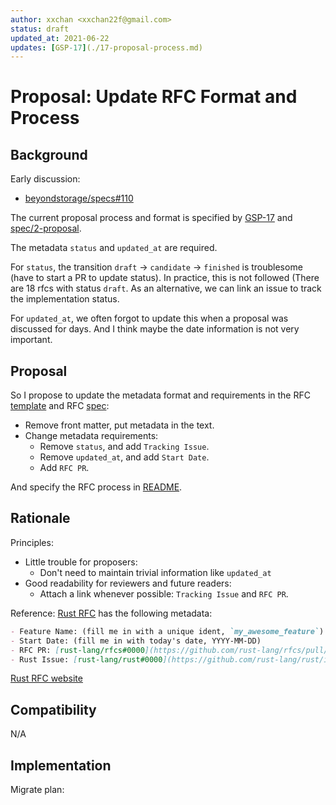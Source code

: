 ```yaml
---
author: xxchan <xxchan22f@gmail.com>
status: draft
updated_at: 2021-06-22
updates: [GSP-17](./17-proposal-process.md)
---
```


# Proposal: Update RFC Format and Process

## Background

Early discussion:
- [beyondstorage/specs#110](https://github.com/beyondstorage/specs/issues/110)

The current proposal process and format is specified by [GSP-17](./17-proposal-process.md) and [spec/2-proposal](../spec/2-proposal.md).

The metadata `status` and `updated_at` are required.

For `status`, the transition `draft` -> `candidate` -> `finished` is troublesome (have to start a PR to update status). In practice, this is not followed (There are 18 rfcs with status `draft`.
As an alternative, we can link an issue to track the implementation status.

For `updated_at`, we often forgot to update this when a proposal was discussed for days. And I think maybe the date information is not very important.

## Proposal

So I propose to update the metadata format and requirements in the RFC [template](./0-example.md) and RFC [spec](../spec/2-proposal.md):
- Remove front matter, put metadata in the text.
- Change metadata requirements:
  - Remove `status`, and add `Tracking Issue`.
  - Remove `updated_at`, and add `Start Date`.
  - Add `RFC PR`.

And specify the RFC process in [README](../README.md).

## Rationale

Principles:

- Little trouble for proposers:
  - Don't need to maintain trivial information like `updated_at`
- Good readability for reviewers and future readers:
  - Attach a link whenever possible: `Tracking Issue` and `RFC PR`.

Reference: [Rust RFC](https://github.com/rust-lang/rfcs) has the following metadata:

```markdown
- Feature Name: (fill me in with a unique ident, `my_awesome_feature`)
- Start Date: (fill me in with today's date, YYYY-MM-DD)
- RFC PR: [rust-lang/rfcs#0000](https://github.com/rust-lang/rfcs/pull/0000)
- Rust Issue: [rust-lang/rust#0000](https://github.com/rust-lang/rust/issues/0000)
```

[Rust RFC website](https://rust-lang.github.io/rfcs/)

## Compatibility

N/A

## Implementation

Migrate plan:
